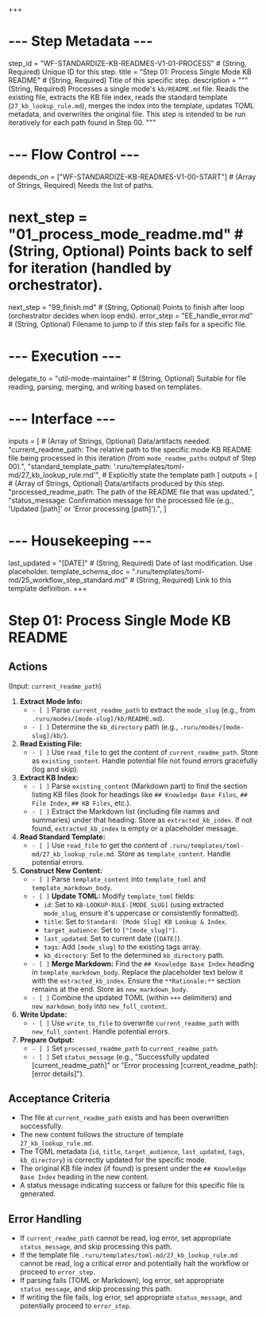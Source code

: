+++
# --- Step Metadata ---
step_id = "WF-STANDARDIZE-KB-READMES-V1-01-PROCESS" # (String, Required) Unique ID for this step.
title = "Step 01: Process Single Mode KB README" # (String, Required) Title of this specific step.
description = """
(String, Required) Processes a single mode's `kb/README.md` file.
Reads the existing file, extracts the KB file index, reads the standard
template (`27_kb_lookup_rule.md`), merges the index into the template,
updates TOML metadata, and overwrites the original file.
This step is intended to be run iteratively for each path found in Step 00.
"""

# --- Flow Control ---
depends_on = ["WF-STANDARDIZE-KB-READMES-V1-00-START"] # (Array of Strings, Required) Needs the list of paths.
# next_step = "01_process_mode_readme.md" # (String, Optional) Points back to self for iteration (handled by orchestrator).
next_step = "99_finish.md" # (String, Optional) Points to finish after loop (orchestrator decides when loop ends).
error_step = "EE_handle_error.md" # (String, Optional) Filename to jump to if this step fails for a specific file.

# --- Execution ---
delegate_to = "util-mode-maintainer" # (String, Optional) Suitable for file reading, parsing, merging, and writing based on templates.

# --- Interface ---
inputs = [ # (Array of Strings, Optional) Data/artifacts needed.
    "current_readme_path: The relative path to the specific mode KB README file being processed in this iteration (from `mode_readme_paths` output of Step 00).",
    "standard_template_path: '.ruru/templates/toml-md/27_kb_lookup_rule.md'", # Explicitly state the template path
]
outputs = [ # (Array of Strings, Optional) Data/artifacts produced by this step.
    "processed_readme_path: The path of the README file that was updated.",
    "status_message: Confirmation message for the processed file (e.g., 'Updated [path]' or 'Error processing [path]').",
]

# --- Housekeeping ---
last_updated = "[DATE]" # (String, Required) Date of last modification. Use placeholder.
template_schema_doc = ".ruru/templates/toml-md/25_workflow_step_standard.md" # (String, Required) Link to this template definition.
+++

# Step 01: Process Single Mode KB README

## Actions

(Input: `current_readme_path`)

1.  **Extract Mode Info:**
    *   `- [ ]` Parse `current_readme_path` to extract the `mode_slug` (e.g., from `.ruru/modes/[mode-slug]/kb/README.md`).
    *   `- [ ]` Determine the `kb_directory` path (e.g., `.ruru/modes/[mode-slug]/kb/`).
2.  **Read Existing File:**
    *   `- [ ]` Use `read_file` to get the content of `current_readme_path`. Store as `existing_content`. Handle potential file not found errors gracefully (log and skip).
3.  **Extract KB Index:**
    *   `- [ ]` Parse `existing_content` (Markdown part) to find the section listing KB files (look for headings like `## Knowledge Base Files`, `## File Index`, `## KB Files`, etc.).
    *   `- [ ]` Extract the Markdown list (including file names and summaries) under that heading. Store as `extracted_kb_index`. If not found, `extracted_kb_index` is empty or a placeholder message.
4.  **Read Standard Template:**
    *   `- [ ]` Use `read_file` to get the content of `.ruru/templates/toml-md/27_kb_lookup_rule.md`. Store as `template_content`. Handle potential errors.
5.  **Construct New Content:**
    *   `- [ ]` Parse `template_content` into `template_toml` and `template_markdown_body`.
    *   `- [ ]` **Update TOML:** Modify `template_toml` fields:
        *   `id`: Set to `KB-LOOKUP-RULE-[MODE_SLUG]` (using extracted `mode_slug`, ensure it's uppercase or consistently formatted).
        *   `title`: Set to `Standard: [Mode Slug] KB Lookup & Index`.
        *   `target_audience`: Set to `["[mode_slug]"]`.
        *   `last_updated`: Set to current date (`[DATE]`).
        *   `tags`: Add `[mode_slug]` to the existing tags array.
        *   `kb_directory`: Set to the determined `kb_directory` path.
    *   `- [ ]` **Merge Markdown:** Find the `## Knowledge Base Index` heading in `template_markdown_body`. Replace the placeholder text below it with the `extracted_kb_index`. Ensure the `**Rationale:**` section remains at the end. Store as `new_markdown_body`.
    *   `- [ ]` Combine the updated TOML (within `+++` delimiters) and `new_markdown_body` into `new_full_content`.
6.  **Write Update:**
    *   `- [ ]` Use `write_to_file` to overwrite `current_readme_path` with `new_full_content`. Handle potential errors.
7.  **Prepare Output:**
    *   `- [ ]` Set `processed_readme_path` to `current_readme_path`.
    *   `- [ ]` Set `status_message` (e.g., "Successfully updated [current_readme_path]" or "Error processing [current_readme_path]: [error details]").

## Acceptance Criteria

*   The file at `current_readme_path` exists and has been overwritten successfully.
*   The new content follows the structure of template `27_kb_lookup_rule.md`.
*   The TOML metadata (`id`, `title`, `target_audience`, `last_updated`, `tags`, `kb_directory`) is correctly updated for the specific mode.
*   The original KB file index (if found) is present under the `## Knowledge Base Index` heading in the new content.
*   A status message indicating success or failure for this specific file is generated.

## Error Handling

*   If `current_readme_path` cannot be read, log error, set appropriate `status_message`, and skip processing this path.
*   If the template file `.ruru/templates/toml-md/27_kb_lookup_rule.md` cannot be read, log a critical error and potentially halt the workflow or proceed to `error_step`.
*   If parsing fails (TOML or Markdown), log error, set appropriate `status_message`, and skip processing this path.
*   If writing the file fails, log error, set appropriate `status_message`, and potentially proceed to `error_step`.